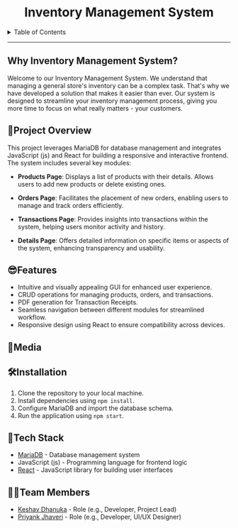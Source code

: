 <h1 align="center">Inventory Management System</h1>

<details>
<summary>Table of Contents</summary>

- [Why Inventory Management System?](#why-inventory-management-system)
- [📝Project Overview](#project-overview)
- [😎Features](#features)
- [🔗Media](#media)
- [🛠Installation](#installation)
- [🔧Tech Stack](#tech-stack)
- [👨‍💻Team Members](#team-members)

</details>

---

## Why Inventory Management System?

Welcome to our Inventory Management System. We understand that managing a general store's inventory can be a complex task. That's why we have developed a solution that makes it easier than ever. Our system is designed to streamline your inventory management process, giving you more time to focus on what really matters - your customers.

## 📝Project Overview

This project leverages MariaDB for database management and integrates JavaScript (js) and React for building a responsive and interactive frontend. The system includes several key modules:

- **Products Page**: Displays a list of products with their details. Allows users to add new products or delete existing ones.

- **Orders Page**: Facilitates the placement of new orders, enabling users to manage and track orders efficiently.

- **Transactions Page**: Provides insights into transactions within the system, helping users monitor activity and history.

- **Details Page**: Offers detailed information on specific items or aspects of the system, enhancing transparency and usability.

## 😎Features

- Intuitive and visually appealing GUI for enhanced user experience.
- CRUD operations for managing products, orders, and transactions.
- PDF generation for Transaction Receipts.
- Seamless navigation between different modules for streamlined workflow.
- Responsive design using React to ensure compatibility across devices.

## 🔗Media



## 🛠Installation

1. Clone the repository to your local machine.
2. Install dependencies using `npm install`.
3. Configure MariaDB and import the database schema.
4. Run the application using `npm start`.

## 🔧Tech Stack

- [MariaDB](https://mariadb.org/) - Database management system
- JavaScript (js) - Programming language for frontend logic
- [React](https://reactjs.org/) - JavaScript library for building user interfaces

## 👨‍💻Team Members

- [Keshav Dhanuka](https://github.com/KeshavD01) - Role (e.g., Developer, Project Lead)
- [Priyank Jhaveri](https://github.com/SuperJPcoder) - Role (e.g., Developer, UI/UX Designer)

